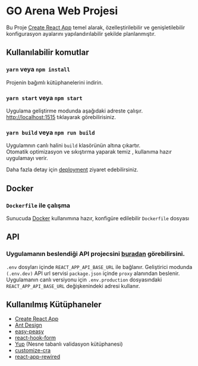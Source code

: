 # GO Arena Web Projesi

Bu Proje [Create React App](https://github.com/facebook/create-react-app) temel alarak, özelleştirilebilir ve genişletilebilir konfigurasyon ayalarını yapılandırılabilir şekilde planlanmıştır.

## Kullanılabilir komutlar

### `yarn` veya `npm install`

Projenin bağımlı kütüphanelerini indirin.

### `yarn start` veya `npm start`

Uygulama geliştirme modunda aşağıdaki adreste çalışır.\
[http://localhost:1515](http://localhost:1515) tıklayarak görebilirisiniz.

### `yarn build` veya `npm run build`

Uygulamnın canlı halini `build` klasörünün altına çıkartır.\
Otomatik optimizasyon ve sıkıştırma yaparak temiz , kullanıma hazır uygulamayı verir.

Daha fazla detay için [deployment](https://facebook.github.io/create-react-app/docs/deployment) ziyaret edebilirsiniz.

## Docker

### `Dockerfile` ile çalışma

Sunucuda [Docker](https://www.docker.com/) kullanımına hazır, konfigüre edilebilir `Dockerfile` dosyası

## API

### Uygulamanın beslendiği API projecsini [buradan](https://github.com/mtekbilisim/goArenaPoc-backend) görebilirsini.
`.env` dosyları içinde `REACT_APP_API_BASE_URL` ile bağlanır. Geliştirici modunda `(.env.dev)` API url servisi `package.json` içinde `proxy` alanından beslenir.
Uygulamanın canlı versiyonu için `.env.production` dosyasındaki `REACT_APP_API_BASE_URL` değişkenindeki adresi kullanır.

## Kullanılmış Kütüphaneler

- [Create React App](https://create-react-app.dev)
- [Ant Design](https://ant.design)
- [easy-peasy](https://easy-peasy.now.sh)
- [react-hook-form](https://react-hook-form.com)
- [Yup](https://github.com/jquense/yup) (Nesne tabanlı validasyon kütüphanesi)
- [customize-cra](https://github.com/arackaf/customize-cra)
- [react-app-rewired](https://github.com/timarney/react-app-rewired)
